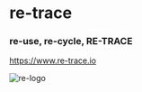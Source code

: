 # re-trace

### re-use, re-cycle, RE-TRACE
https://www.re-trace.io


![re-logo](https://static.wixstatic.com/media/34905d_c53d6fcf5de6492798ffb19615d8d904~mv2.png/v1/crop/x_0,y_177,w_500,h_152/fill/w_105,h_30,al_c,q_85,usm_0.66_1.00_0.01/Image%20vector_018.webp)
